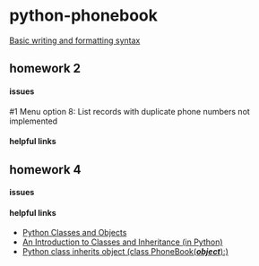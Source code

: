 # python-phonebook
[Basic writing and formatting syntax](https://help.github.com/articles/basic-writing-and-formatting-syntax/)

## homework 2
#### issues
#1 Menu option 8: List records with duplicate phone numbers not implemented
#### helpful links

## homework 4
#### issues
#### helpful links
- [Python Classes and Objects](https://www.w3schools.com/python/python_classes.asp)
- [An Introduction to Classes and Inheritance (in Python)](http://www.jesshamrick.com/2011/05/18/an-introduction-to-classes-and-inheritance-in-python/)
- [Python class inherits object (class PhoneBook(**_object_**):)](http://stackoverflow.com/questions/4015417/ddg#9448136)

